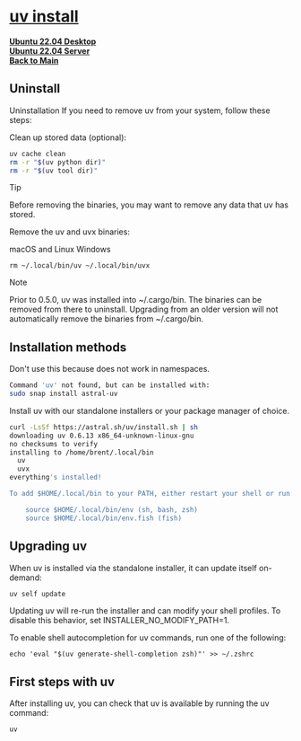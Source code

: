 # **[uv install](https://docs.astral.sh/uv/getting-started/installation/#standalone-installer)**

**[Ubuntu 22.04 Desktop](../../../ubuntu22-04/desktop-install.md)**\
**[Ubuntu 22.04 Server](../../../ubuntu22-04/server-install.md)**\
**[Back to Main](../../../../README.md)**

## Uninstall

Uninstallation
If you need to remove uv from your system, follow these steps:

Clean up stored data (optional):

```bash
uv cache clean
rm -r "$(uv python dir)"
rm -r "$(uv tool dir)"
```

Tip

Before removing the binaries, you may want to remove any data that uv has stored.

Remove the uv and uvx binaries:

macOS and Linux
Windows

`rm ~/.local/bin/uv ~/.local/bin/uvx`

Note

Prior to 0.5.0, uv was installed into ~/.cargo/bin. The binaries can be removed from there to uninstall. Upgrading from an older version will not automatically remove the binaries from ~/.cargo/bin.

## Installation methods

Don't use this because does not work in namespaces.

```bash
Command 'uv' not found, but can be installed with:
sudo snap install astral-uv
```

Install uv with our standalone installers or your package manager of choice.

```bash
curl -LsSf https://astral.sh/uv/install.sh | sh
downloading uv 0.6.13 x86_64-unknown-linux-gnu
no checksums to verify
installing to /home/brent/.local/bin
  uv
  uvx
everything's installed!

To add $HOME/.local/bin to your PATH, either restart your shell or run:

    source $HOME/.local/bin/env (sh, bash, zsh)
    source $HOME/.local/bin/env.fish (fish)
```

## Upgrading uv

When uv is installed via the standalone installer, it can update itself on-demand:

```bash
uv self update
```

Updating uv will re-run the installer and can modify your shell profiles. To disable this behavior, set INSTALLER_NO_MODIFY_PATH=1.

To enable shell autocompletion for uv commands, run one of the following:

`echo 'eval "$(uv generate-shell-completion zsh)"' >> ~/.zshrc`

## First steps with uv

After installing uv, you can check that uv is available by running the uv command:

`uv`
